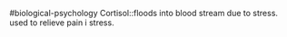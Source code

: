 #biological-psychology 
Cortisol::floods into blood stream due to stress. used to relieve pain i stress. 

